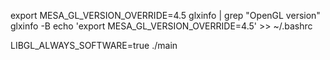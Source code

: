 export MESA_GL_VERSION_OVERRIDE=4.5
glxinfo | grep "OpenGL version"
glxinfo -B
echo 'export MESA_GL_VERSION_OVERRIDE=4.5' >> ~/.bashrc

 LIBGL_ALWAYS_SOFTWARE=true ./main
